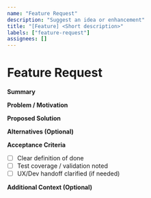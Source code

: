 ```yaml
---
name: "Feature Request"
description: "Suggest an idea or enhancement"
title: "[Feature] <Short description>"
labels: ["feature-request"]
assignees: []
---
```


# Feature Request

**Summary**  
<!-- One sentence: what do you want added or improved? -->

**Problem / Motivation**  
<!-- What issue or need does this solve? (e.g., slows workflow, missing capability) -->

**Proposed Solution**  
<!-- Clear description of the desired solution or behavior -->

**Alternatives (Optional)**  
<!-- Any other approaches considered? -->

**Acceptance Criteria**  
- [ ] Clear definition of done  
- [ ] Test coverage / validation noted  
- [ ] UX/Dev handoff clarified (if needed)  

**Additional Context (Optional)**  
<!-- Links, screenshots, or notes -->
